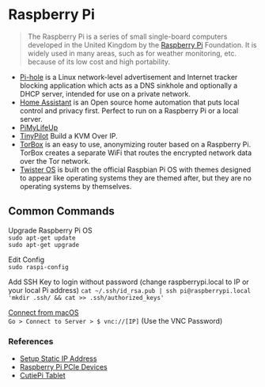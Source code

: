 # Raspberry Pi

> The Raspberry Pi is a series of small single-board computers developed in the United Kingdom by the [Raspberry Pi](https://www.raspberrypi.org) Foundation. It is widely used in many areas, such as for weather monitoring, etc. because of its low cost and high portability.

- [Pi-hole](https://pi-hole.net) is a Linux network-level advertisement and Internet tracker blocking application which acts as a DNS sinkhole and optionally a DHCP server, intended for use on a private network.
- [Home Assistant](https://www.home-assistant.io) is an Open source home automation that puts local control and privacy first. Perfect to run on a Raspberry Pi or a local server.
- [PiMyLifeUp](https://pimylifeup.com)
- [TinyPilot](https://mtlynch.io/tinypilot/) Build a KVM Over IP.
- [TorBox](https://www.torbox.ch) is an easy to use, anonymizing router based on a Raspberry Pi. TorBox creates a separate WiFi that routes the encrypted network data over the Tor network.
- [Twister OS](https://twisteros.com/) is built on the official Raspbian Pi OS with themes designed to appear like operating systems they are themed after, but they are no operating systems by themselves.

## Common Commands

Upgrade Raspberry Pi OS\
`sudo apt-get update`\
`sudo apt-get upgrade`

Edit Config\
`sudo raspi-config`

Add SSH Key to login without password (change raspberrypi.local to IP or your local Pi address)
`cat ~/.ssh/id_rsa.pub | ssh pi@raspberrypi.local 'mkdir .ssh/ && cat >> .ssh/authorized_keys'`

[Connect from macOS](https://www.jimbobbennett.io/screen-sharing-a-raspberry-pi-from-a-mac/)\
`Go > Connect to Server > $ vnc://[IP]` (Use the VNC Password)

### References

- [Setup Static IP Address](https://pimylifeup.com/raspberry-pi-static-ip-address/)
- [Raspberry Pi PCIe Devices](https://pipci.jeffgeerling.com)
- [CutiePi Tablet](https://cutiepi.io)